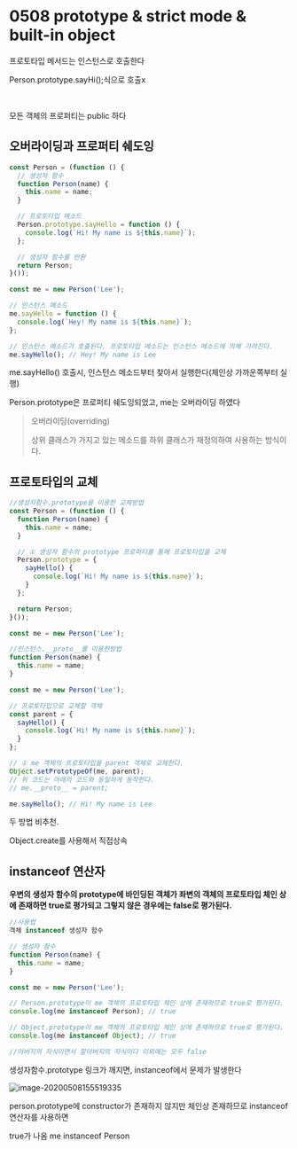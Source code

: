 # 0508 prototype & strict mode & built-in object

프로토타입 메서드는 인스턴스로 호출한다

Person.prototype.sayHi();식으로 호출x

<br>

모든 객체의 프로퍼티는 public 하다



## 오버라이딩과 프로퍼티 쉐도잉

```javascript
const Person = (function () {
  // 생성자 함수
  function Person(name) {
    this.name = name;
  }

  // 프로토타입 메소드
  Person.prototype.sayHello = function () {
    console.log(`Hi! My name is ${this.name}`);
  };

  // 생성자 함수를 반환
  return Person;
}());

const me = new Person('Lee');

// 인스턴스 메소드
me.sayHello = function () {
  console.log(`Hey! My name is ${this.name}`);
};

// 인스턴스 메소드가 호출된다. 프로토타입 메소드는 인스턴스 메소드에 의해 가려진다.
me.sayHello(); // Hey! My name is Lee
```

me.sayHello() 호출시, 인스턴스 메소드부터 찾아서 실행한다(체인상 가까운쪽부터 실행)

Person.prototype은 프로퍼티 쉐도잉되었고, me는 오버라이딩 하였다

>오버라이딩(overriding)
>
>상위 클래스가 가지고 있는 메소드를 하위 클래스가 재정의하여 사용하는 방식이다.



## 프로토타입의 교체

```javascript
//생성자함수.prototype을 이용한 교체방법
const Person = (function () {
  function Person(name) {
    this.name = name;
  }

  // ① 생성자 함수의 prototype 프로퍼티를 통해 프로토타입을 교체
  Person.prototype = {
    sayHello() {
      console.log(`Hi! My name is ${this.name}`);
    }
  };

  return Person;
}());

const me = new Person('Lee');
```

```javascript
//인스턴스.__proto__를 이용한방법
function Person(name) {
  this.name = name;
}

const me = new Person('Lee');

// 프로토타입으로 교체할 객체
const parent = {
  sayHello() {
    console.log(`Hi! My name is ${this.name}`);
  }
};

// ① me 객체의 프로토타입을 parent 객체로 교체한다.
Object.setPrototypeOf(me, parent);
// 위 코드는 아래의 코드와 동일하게 동작한다.
// me.__proto__ = parent;

me.sayHello(); // Hi! My name is Lee


```

두 방법 비추천.



Object.create를 사용해서 직접상속



## instanceof 연산자

**우변의 생성자 함수의 prototype에 바인딩된 객체가 좌변의 객체의 프로토타입 체인 상에 존재하면 true로 평가되고 그렇지 않은 경우에는 false로 평가된다.**

```javascript
//사용법
객체 instanceof 생성자 함수

// 생성자 함수
function Person(name) {
  this.name = name;
}

const me = new Person('Lee');

// Person.prototype이 me 객체의 프로토타입 체인 상에 존재하므로 true로 평가된다.
console.log(me instanceof Person); // true

// Object.prototype이 me 객체의 프로토타입 체인 상에 존재하므로 true로 평가된다.
console.log(me instanceof Object); // true

//아버지의 자식이면서 할아버지의 자식이다 이외에는 모두 false
```

생성자함수.prototype 링크가 깨지면, instanceof에서 문제가 발생한다

![image-20200508155519335](C:\Users\82109\AppData\Roaming\Typora\typora-user-images\image-20200508155519335.png)

person.prototype에 constructor가 존재하지 않지만 체인상 존재하므로 instanceof 연산자를 사용하면

true가 나옴 me instanceof Person